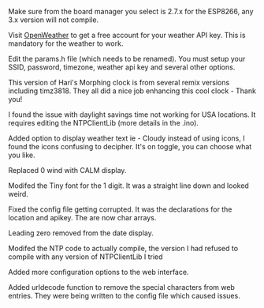 Make sure from the board manager you select is 2.7.x for the ESP8266, any 3.x version will not compile.

Visit [OpenWeather](https://openweathermap.org/) to get a free account for your weather API key.  This is mandatory for the weather to work.  

Edit the params.h file (which needs to be renamed).  You must setup your SSID, password, timezone, weather api key and several other options.  

This version of Hari's Morphing clock is from several remix versions including timz3818. They all did a nice job enhancing this cool clock - Thank you!

I found the issue with daylight savings time not working for USA locations.  It requires editing the NTPClientLib (more details in the .ino).  

Added option to display weather text ie - Cloudy instead of using icons, I found the icons confusing to decipher.  It's on toggle, you can choose what you like.

Replaced 0 wind with CALM display.

Modifed the Tiny font for the 1 digit.  It was a straight line down and looked weird.

Fixed the config file getting corrupted.  It was the declarations for the location and apikey. The are now char arrays. 

Leading zero removed from the date display.

Modifed the NTP code to actually compile, the version I had refused to compile with any version of NTPClientLib I tried

Added more configuration options to the web interface.

Added urldecode function to remove the special characters from web entries.  They were being written to the config file which caused issues.  
